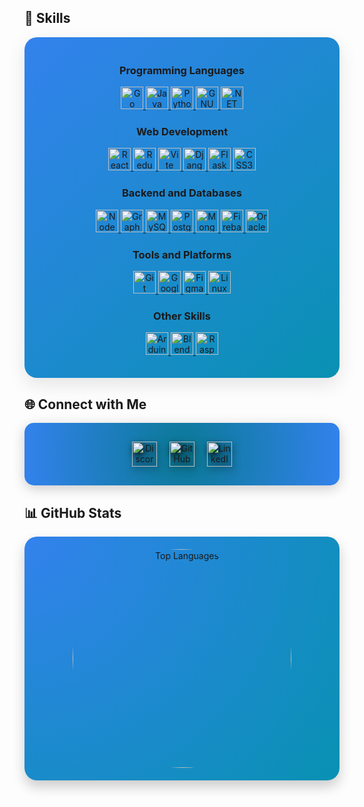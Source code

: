 <!-- Skills Section -->
## 🚀 Skills 

<div align="center" style="background: linear-gradient(135deg, #3382ed 0%, #0891b2 100%); border-radius: 20px; padding: 20px; box-shadow: 0px 10px 30px rgba(0, 0, 0, 0.1);">
  
  <!-- Programming Languages -->
  <h3>Programming Languages</h3>
  <p align="center">
    <a href="https://go.dev/doc/" target="_blank" rel="noreferrer">
      <img src="https://raw.githubusercontent.com/danielcranney/readme-generator/main/public/icons/skills/go-colored.svg" width="36" height="36" alt="Go" />
    </a> 
    <a href="https://www.oracle.com/java/" target="_blank" rel="noreferrer">
      <img src="https://raw.githubusercontent.com/danielcranney/readme-generator/main/public/icons/skills/java-colored.svg" width="36" height="36" alt="Java" />
    </a> 
    <a href="https://www.python.org/" target="_blank" rel="noreferrer">
      <img src="https://raw.githubusercontent.com/danielcranney/readme-generator/main/public/icons/skills/python-colored.svg" width="36" height="36" alt="Python" />
    </a> 
    <a href="https://www.gnu.org/software/bash/" target="_blank" rel="noreferrer">
      <img src="https://raw.githubusercontent.com/danielcranney/readme-generator/main/public/icons/skills/gnubash.svg" width="36" height="36" alt="GNU Bash" />
    </a> 
    <a href="https://dotnet.microsoft.com/en-us/" target="_blank" rel="noreferrer">
      <img src="https://raw.githubusercontent.com/danielcranney/readme-generator/main/public/icons/skills/dot-net-colored.svg" width="36" height="36" alt=".NET" />
    </a>
  </p>

  <!-- Web Development -->
  <h3>Web Development</h3>
  <p align="center">
    <a href="https://reactjs.org/" target="_blank" rel="noreferrer">
      <img src="https://raw.githubusercontent.com/danielcranney/readme-generator/main/public/icons/skills/react-colored.svg" width="36" height="36" alt="React" />
    </a> 
    <a href="https://redux.js.org/" target="_blank" rel="noreferrer">
      <img src="https://raw.githubusercontent.com/danielcranney/readme-generator/main/public/icons/skills/redux-colored.svg" width="36" height="36" alt="Redux" />
    </a> 
    <a href="https://vitejs.dev/" target="_blank" rel="noreferrer">
      <img src="https://raw.githubusercontent.com/danielcranney/readme-generator/main/public/icons/skills/vite-colored.svg" width="36" height="36" alt="Vite" />
    </a> 
    <a href="https://www.djangoproject.com/" target="_blank" rel="noreferrer">
      <img src="https://raw.githubusercontent.com/danielcranney/readme-generator/main/public/icons/skills/django-colored-dark.svg" width="36" height="36" alt="Django" />
    </a> 
    <a href="https://flask.palletsprojects.com/en/2.0.x/" target="_blank" rel="noreferrer">
      <img src="https://raw.githubusercontent.com/danielcranney/readme-generator/main/public/icons/skills/flask-colored-dark.svg" width="36" height="36" alt="Flask" />
    </a> 
    <a href="https://www.w3.org/TR/CSS/#css" target="_blank" rel="noreferrer">
      <img src="https://raw.githubusercontent.com/danielcranney/readme-generator/main/public/icons/skills/css3-colored.svg" width="36" height="36" alt="CSS3" />
    </a>
  </p>

  <!-- Backend and Databases -->
  <h3>Backend and Databases</h3>
  <p align="center">
    <a href="https://nodejs.org/en/" target="_blank" rel="noreferrer">
      <img src="https://raw.githubusercontent.com/danielcranney/readme-generator/main/public/icons/skills/nodejs-colored.svg" width="36" height="36" alt="NodeJS" />
    </a> 
    <a href="https://graphql.org/" target="_blank" rel="noreferrer">
      <img src="https://raw.githubusercontent.com/danielcranney/readme-generator/main/public/icons/skills/graphql-colored.svg" width="36" height="36" alt="GraphQL" />
    </a> 
    <a href="https://www.mysql.com/" target="_blank" rel="noreferrer">
      <img src="https://raw.githubusercontent.com/danielcranney/readme-generator/main/public/icons/skills/mysql-colored.svg" width="36" height="36" alt="MySQL" />
    </a> 
    <a href="https://www.postgresql.org/" target="_blank" rel="noreferrer">
      <img src="https://raw.githubusercontent.com/danielcranney/readme-generator/main/public/icons/skills/postgresql-colored.svg" width="36" height="36" alt="PostgreSQL" />
    </a> 
    <a href="https://www.mongodb.com/" target="_blank" rel="noreferrer">
      <img src="https://raw.githubusercontent.com/danielcranney/readme-generator/main/public/icons/skills/mongodb-colored.svg" width="36" height="36" alt="MongoDB" />
    </a>
    <a href="https://firebase.google.com/" target="_blank" rel="noreferrer">
      <img src="https://raw.githubusercontent.com/danielcranney/readme-generator/main/public/icons/skills/firebase-colored.svg" width="36" height="36" alt="Firebase" />
    </a> 
    <a href="https://www.oracle.com/uk/index.html" target="_blank" rel="noreferrer">
      <img src="https://raw.githubusercontent.com/danielcranney/readme-generator/main/public/icons/skills/oracle-colored.svg" width="36" height="36" alt="Oracle" />
    </a>
  </p>

  <!-- Tools and Platforms -->
  <h3>Tools and Platforms</h3>
  <p align="center">
    <a href="https://git-scm.com/" target="_blank" rel="noreferrer">
      <img src="https://raw.githubusercontent.com/danielcranney/readme-generator/main/public/icons/skills/git-colored.svg" width="36" height="36" alt="Git" />
    </a> 
    <a href="https://cloud.google.com/" target="_blank" rel="noreferrer">
      <img src="https://raw.githubusercontent.com/danielcranney/readme-generator/main/public/icons/skills/googlecloud-colored.svg" width="36" height="36" alt="Google Cloud" />
    </a> 
    <a href="https://www.figma.com/" target="_blank" rel="noreferrer">
      <img src="https://raw.githubusercontent.com/danielcranney/readme-generator/main/public/icons/skills/figma-colored.svg" width="36" height="36" alt="Figma" />
    </a> 
    <a href="https://www.linux.org" target="_blank" rel="noreferrer">
      <img src="https://raw.githubusercontent.com/danielcranney/readme-generator/main/public/icons/skills/linux-colored.svg" width="36" height="36" alt="Linux" />
    </a> 
  </p>

  <!-- Other Skills -->
  <h3>Other Skills</h3>
  <p align="center">
    <a href="https://store.arduino.cc/" target="_blank" rel="noreferrer">
      <img src="https://raw.githubusercontent.com/danielcranney/readme-generator/main/public/icons/skills/arduino-colored.svg" width="36" height="36" alt="Arduino" />
    </a> 
    <a href="https://www.blender.org/" target="_blank" rel="noreferrer">
      <img src="https://raw.githubusercontent.com/danielcranney/readme-generator/main/public/icons/skills/blender-colored.svg" width="36" height="36" alt="Blender" />
    </a> 
    <a href="https://www.raspberrypi.org/" target="_blank" rel="noreferrer">
      <img src="https://raw.githubusercontent.com/danielcranney/readme-generator/main/public/icons/skills/raspberrypi-colored.svg" width="36" height="36" alt="Raspberry Pi" />
    </a>
  </p>

</div>

<!-- Connect With Me -->
## 🌐 Connect with Me
<div align="center" style="background: radial-gradient(circle, rgba(9, 121, 147, 1) 0%, rgba(51, 130, 237, 1) 100%); padding: 30px; border-radius: 15px; box-shadow: 0px 5px 20px rgba(0, 0, 0, 0.2);">
  <div style="display: flex; justify-content: center; gap: 20px;">
    <!-- Discord -->
    <a href="https://discord.com/users/chxhk" target="_blank" rel="noreferrer" title="Discord">
      <img src="https://raw.githubusercontent.com/danielcranney/readme-generator/main/public/icons/socials/discord.svg" width="40" alt="Discord" style="transition: transform 0.3s; filter: drop-shadow(2px 4px 6px black);" onmouseover="this.style.transform='scale(1.3)';" onmouseout="this.style.transform='scale(1)';" />
    </a>
    <!-- GitHub -->
    <a href="https://www.github.com/NaniChkhenkeli" target="_blank" rel="noreferrer" title="GitHub">
      <img src="https://raw.githubusercontent.com/danielcranney/readme-generator/main/public/icons/socials/github.svg" width="40" alt="GitHub" style="transition: transform 0.3s; filter: drop-shadow(2px 4px 6px black);" onmouseover="this.style.transform='scale(1.3)';" onmouseout="this.style.transform='scale(1)';" />
    </a>
    <!-- LinkedIn -->
    <a href="https://www.linkedin.com/in/nanichkhenkeli" target="_blank" rel="noreferrer" title="LinkedIn">
      <img src="https://raw.githubusercontent.com/danielcranney/readme-generator/main/public/icons/socials/linkedin.svg" width="40" alt="LinkedIn" style="transition: transform 0.3s; filter: drop-shadow(2px 4px 6px black);" onmouseover="this.style.transform='scale(1.3)';" onmouseout="this.style.transform='scale(1)';" />
    </a>
  </div>
</div>

<!-- GitHub Stats -->
## 📊 GitHub Stats
<div align="center" style="background: radial-gradient(circle at top left, #3382ed 0%, #0891b2 100%); border-radius: 20px; padding: 20px; box-shadow: 0px 10px 20px rgba(0, 0, 0, 0.2);">
  <a href="https://github.com/NaniChkhenkeli">
    <img src="https://github-readme-stats.vercel.app/api/top-langs/?username=NaniChkhenkeli&langs_count=10&title_color=ffffff&text_color=ffffff&icon_color=ffffff&bg_color=1c1917&hide_border=true&locale=en&custom_title=Top%20Languages&layout=compact" alt="Top Languages" style="border-radius: 50%; width: 350px; height: 350px; transition: transform 0.3s;" onmouseover="this.style.transform='scale(1.1)';" onmouseout="this.style.transform='scale(1)';" />
  </a>
</div>

